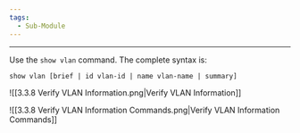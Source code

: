 ```yaml
---
tags:
  - Sub-Module
---
```


---
Use the `show vlan` command.
The complete syntax is:

`show vlan [brief | id vlan-id | name vlan-name | summary]`

![[3.3.8 Verify VLAN Information.png|Verify VLAN Information]]

![[3.3.8 Verify VLAN Information Commands.png|Verify VLAN Information Commands]]

